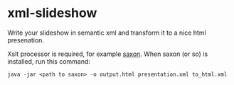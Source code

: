 xml-slideshow
=============

Write your slideshow in semantic xml and transform it to a nice html presenation.

Xslt processor is required, for example [saxon](http://saxon.sourceforge.net/). When saxon (or so) is installed, run this command:

`java -jar <path to saxon> -o output.html presentation.xml to_html.xml`
